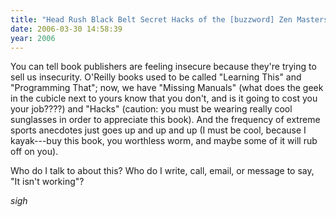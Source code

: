 ```yaml
---
title: "Head Rush Black Belt Secret Hacks of the [buzzword] Zen Masters!"
date: 2006-03-30 14:58:39
year: 2006
---
```

You can tell book publishers are feeling insecure because they're trying to sell us insecurity.  O'Reilly books used to be called "Learning This" and "Programming That"; now, we have "Missing Manuals" (what does the geek in the cubicle next to yours know that you don't, and is it going to cost you your job????) and "Hacks" (caution: you must be wearing really cool sunglasses in order to appreciate this book).  And the frequency of extreme sports anecdotes just goes up and up and up (I must be cool, because I kayak---buy this book, you worthless worm, and maybe some of it will rub off on you).

Who do I talk to about this?  Who do I write, call, email, or message to say, "It isn't working"?

*sigh*
